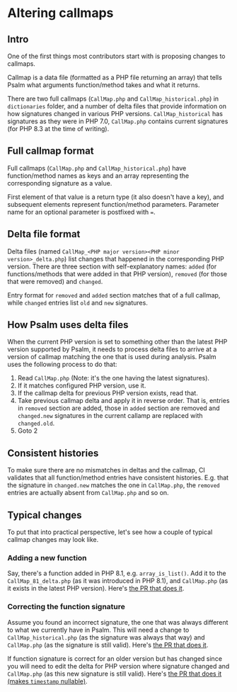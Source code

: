 # Altering callmaps

## Intro

One of the first things most contributors start with is proposing changes to
callmaps.

Callmap is a data file (formatted as a PHP file returning an array) that tells
Psalm what arguments function/method takes and what it returns.

There are two full callmaps (`CallMap.php` and `CallMap_historical.php`) in
`dictionaries` folder, and a number of delta files that provide information on
how signatures changed in various PHP versions. `CallMap_historical` has
signatures as they were in PHP 7.0, `CallMap.php` contains current signatures
(for PHP 8.3 at the time of writing).

## Full callmap format

Full callmaps (`CallMap.php` and `CallMap_historical.php`) have function/method
names as keys and an array representing the corresponding signature as a value.

First element of that value is a return type (it also doesn't have a key), and
subsequent elements represent function/method parameters. Parameter name for an
optional parameter is postfixed with `=`.

## Delta file format

Delta files (named `CallMap_<PHP major version><PHP minor version>_delta.php`)
list changes that happened in the corresponding PHP version. There are
three section with self-explanatory names: `added` (for functions/methods that
were added in that PHP version), `removed` (for those that were removed) and
`changed`.

Entry format for `removed` and `added` section matches that of a full callmap,
while `changed` entries list `old` and `new` signatures.

## How Psalm uses delta files

When the current PHP version is set to something other than the latest PHP
version supported by Psalm, it needs to process delta files to arrive at a
version of callmap matching the one that is used during analysis. Psalm uses
the following process to do that:

1. Read `CallMap.php` (Note: it's the one having the latest signatures).
2. If it matches configured PHP version, use it.
3. If the callmap delta for previous PHP version exists, read that.
4. Take previous callmap delta and apply it in reverse order. That is, entries
   in `removed` section are added, those in `added` section are removed and
   `changed.new` signatures in the current callamp are replaced with
   `changed.old`.
5. Goto 2

## Consistent histories

To make sure there are no mismatches in deltas and the callmap, CI validates
that all function/method entries have consistent histories. E.g. that the
signature in `changed.new` matches the one in `CallMap.php`, the `removed`
entries are actually absent from `CallMap.php` and so on.

## Typical changes

To put that into practical perspective, let's see how a couple of typical
callmap changes may look like.

### Adding a new function

Say, there's a function added in PHP 8.1, e.g. `array_is_list()`. Add it to the
`CallMap_81_delta.php` (as it was introduced in PHP 8.1), and `CallMap.php` (as
it exists in the latest PHP version). Here's [the PR that does it](https://github.com/vimeo/psalm/pull/6398/files).

### Correcting the function signature

Assume you found an incorrect signature, the one that was always different to what
we currently have in Psalm. This will need a change to `CallMap_historical.php`
(as the signature was always that way) and `CallMap.php` (as the signature is
still valid). Here's [the PR that does it](https://github.com/vimeo/psalm/pull/6359/files).

If function signature is correct for an older version but has changed since you
will need to edit the delta for PHP version where signature changed and
`CallMap.php` (as this new signature is still valid).  Here's
[the PR that does it (makes `timestamp` nullable)](https://github.com/vimeo/psalm/pull/6244/files).
